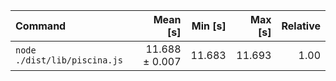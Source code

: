 | Command | Mean [s] | Min [s] | Max [s] | Relative |
|:---|---:|---:|---:|---:|
| `node ./dist/lib/piscina.js` | 11.688 ± 0.007 | 11.683 | 11.693 | 1.00 |
